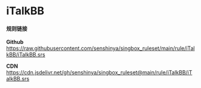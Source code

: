 # iTalkBB

#### 规则链接

**Github**
https://raw.githubusercontent.com/senshinya/singbox_ruleset/main/rule/iTalkBB/iTalkBB.srs

**CDN**
https://cdn.jsdelivr.net/gh/senshinya/singbox_ruleset@main/rule/iTalkBB/iTalkBB.srs